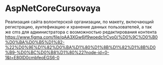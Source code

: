 # AspNetCoreCursovaya

Реализация сайта волонтерской организации, по макету, включающий регистрацию, аунтефикацию и хранение данных пользователей, а так же cms для администратора с возможностью редактирования контента
https://www.figma.com/file/qAA3XGw6jf9woedc1rCvo0/%D0%9C%D0%B0%D0%BA%D0%B5%D1%82-%22%D0%9E%D1%82%D0%BA%D1%80%D1%8B%D1%82%D1%8B%D0%B9-%D0%BC%D0%B8%D1%80%22?node-id=0-1&t=E80ID0cmbfeoEGS6-0
